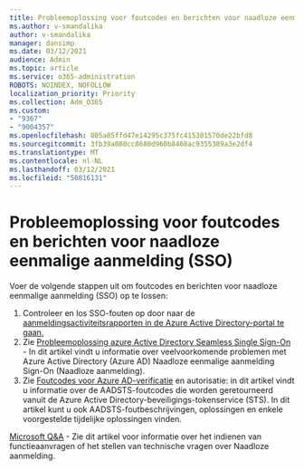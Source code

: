 ```yaml
---
title: Probleemoplossing voor foutcodes en berichten voor naadloze eenmalige aanmelding (SSO)
ms.author: v-smandalika
author: v-smandalika
manager: dansimp
ms.date: 03/12/2021
audience: Admin
ms.topic: article
ms.service: o365-administration
ROBOTS: NOINDEX, NOFOLLOW
localization_priority: Priority
ms.collection: Adm_O365
ms.custom:
- "9367"
- "9004357"
ms.openlocfilehash: 805a85ffd47e14295c375fc415301570de22bfd8
ms.sourcegitcommit: 3fb39a080cc8680d960b8468ac9355389a3e2df4
ms.translationtype: MT
ms.contentlocale: nl-NL
ms.lasthandoff: 03/12/2021
ms.locfileid: "50816131"
---
```

# <a name="troubleshoot-seamless-single-sign-on-sso-error-codes-and-messages"></a>Probleemoplossing voor foutcodes en berichten voor naadloze eenmalige aanmelding (SSO)

Voer de volgende stappen uit om foutcodes en berichten voor naadloze eenmalige aanmelding (SSO) op te lossen:

1. Controleer en los SSO-fouten op door naar de [aanmeldingsactiviteitsrapporten in de Azure Active Directory-portal te gaan.](https://docs.microsoft.com/azure/active-directory/reports-monitoring/concept-sign-ins)
2. Zie [Probleemoplossing azure Active Directory Seamless Single Sign-On](https://docs.microsoft.com/azure/active-directory/hybrid/tshoot-connect-sso#sign-in-failure-reasons-in-the-azure-active-directory-admin-center-needs-a-premium-license) - In dit artikel vindt u informatie over veelvoorkomende problemen met Azure Active Directory (Azure AD) Naadloze eenmalige aanmelding Sign-On (Naadloze aanmelding).
3. Zie [Foutcodes voor Azure AD-verificatie](https://docs.microsoft.com/azure/active-directory/develop/reference-aadsts-error-codes#lookup-current-error-code-information) en autorisatie: in dit artikel vindt u informatie over de AADSTS-foutcodes die worden geretourneerd vanuit de Azure Active Directory-beveiligings-tokenservice (STS). In dit artikel kunt u ook AADSTS-foutbeschrijvingen, oplossingen en enkele voorgestelde tijdelijke oplossingen vinden.

[Microsoft Q&A](https://docs.microsoft.com/answers/topics/azure-ad-single-sign-on.html) - Zie dit artikel voor informatie over het indienen van functieaanvragen of het stellen van technische vragen over Naadloze aanmelding.

